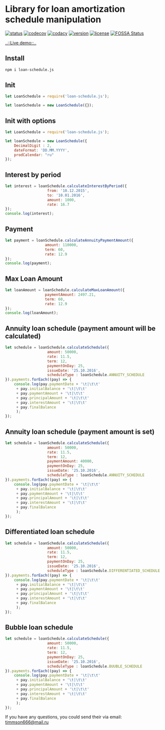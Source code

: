 # Library for loan amortization schedule manipulation

[![status](https://api.travis-ci.org/timmson/loan-schedule.js.svg?branch=master)](https://travis-ci.org/timmson/loan-schedule.js)
[![codecov](https://codecov.io/gh/timmson/loan-schedule.js/branch/master/graph/badge.svg)](https://codecov.io/gh/timmson/loan-schedule.js)
[![codacy](https://api.codacy.com/project/badge/Grade/0316cf5405fd4dbcb67455c33f5a63d5)](https://www.codacy.com/app/timmson666/loan-schedule.js)
[![version](https://img.shields.io/npm/v/loan-schedule.js.svg)](https://www.npmjs.com/package/loan-schedule.js)
[![license](https://img.shields.io/npm/l/loan-schedule.js.svg)](https://www.npmjs.com/package/loan-schedule.js)
[![FOSSA Status](https://app.fossa.io/api/projects/git%2Bgithub.com%2Ftimmson%2Floan-schedule.js.svg?type=shield)](https://app.fossa.io/projects/git%2Bgithub.com%2Ftimmson%2Floan-schedule.js?ref=badge_shield)

[..::Live demo::..](https://timmson.github.io/loan-schedule.js/)

## Install
```sh
npm i loan-schedule.js
```

## Init
```js
let LoanSchedule = require('loan-schedule.js');

let loanSchedule = new LoanSchedule({});
```

## Init with options
```js
let LoanSchedule = require('loan-schedule.js');

let loanSchedule = new LoanSchedule({
    DecimalDigit : 2,
    dateFormat: 'DD.MM.YYYY',
    prodCalendar: "ru"
});
```

## Interest by period
```js
let interest = loanSchedule.calculateInterestByPeriod({
                   from: '10.12.2015', 
                   to: '10.01.2016', 
                   amount: 1000, 
                   rate: 16.7
});
console.log(interest);
```

## Payment
```js
let payment = loanSchedule.calculateAnnuityPaymentAmount({
                  amount: 110000, 
                  term: 60, 
                  rate: 12.9
});
console.log(payment);
```

## Max Loan Amount
```js
let loanAmount = loanSchedule.calculateMaxLoanAmount({
                  paymentAmount: 2497.21,
                  term: 60,
                  rate: 12.9
});
console.log(loanAmount);
```

## Annuity loan schedule (payment amount will be calculated)
```js
let schedule = loanSchedule.calculateSchedule({
                   amount: 50000,
                   rate: 11.5,
                   term: 12,
                   paymentOnDay: 25,
                   issueDate: '25.10.2016',
                   scheduleType : loanSchedule.ANNUITY_SCHEDULE
}).payments.forEach((pay) => {
    console.log(pay.paymentDate + '\t|\t\t'
     + pay.initialBalance + '\t|\t\t'
     + pay.paymentAmount + '\t|\t\t'
     + pay.principalAmount + '\t|\t\t'
     + pay.interestAmount + '\t|\t\t'
     + pay.finalBalance
     );
});
```

## Annuity loan schedule (payment amount is set)
```js
let schedule = loanSchedule.calculateSchedule({
                   amount: 50000,
                   rate: 11.5,
                   term: 12,
                   paymentAmount: 40000,
                   paymentOnDay: 25,
                   issueDate: '25.10.2016',
                   scheduleType : loanSchedule.ANNUITY_SCHEDULE
}).payments.forEach((pay) => {
    console.log(pay.paymentDate + '\t|\t\t'
     + pay.initialBalance + '\t|\t\t'
     + pay.paymentAmount + '\t|\t\t'
     + pay.principalAmount + '\t|\t\t'
     + pay.interestAmount + '\t|\t\t'
     + pay.finalBalance
     );
});
```

## Differentiated loan schedule
```js
let schedule = loanSchedule.calculateSchedule({
                   amount: 50000,
                   rate: 11.5,
                   term: 12,
                   paymentOnDay: 25,
                   issueDate: '25.10.2016',
                   scheduleType : loanSchedule.DIFFERENTIATED_SCHEDULE
}).payments.forEach((pay) => {
    console.log(pay.paymentDate + '\t|\t\t'
     + pay.initialBalance + '\t|\t\t'
     + pay.paymentAmount + '\t|\t\t'
     + pay.principalAmount + '\t|\t\t'
     + pay.interestAmount + '\t|\t\t'
     + pay.finalBalance
     );
});
```

## Bubble loan schedule
```js
let schedule = loanSchedule.calculateSchedule({
                   amount: 50000,
                   rate: 11.5,
                   term: 12,
                   paymentOnDay: 25,
                   issueDate: '25.10.2016',
                   scheduleType : loanSchedule.BUUBLE_SCHEDULE
}).payments.forEach((pay) => {
    console.log(pay.paymentDate + '\t|\t\t'
     + pay.initialBalance + '\t|\t\t'
     + pay.paymentAmount + '\t|\t\t'
     + pay.principalAmount + '\t|\t\t'
     + pay.interestAmount + '\t|\t\t'
     + pay.finalBalance
     );
});
```

If you have any questions, you could send their via email: [timmson666@mail.ru](mailto:timmson666@mail.ru?subjet=loan-schedule.js)